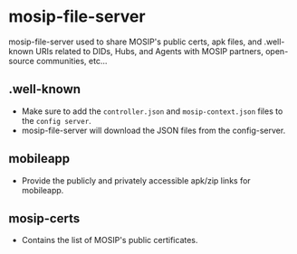 # mosip-file-server


mosip-file-server used to share MOSIP's public certs, apk files, and .well-known URIs related to DIDs, Hubs, and Agents with MOSIP partners, open-source communities, etc...

## .well-known
* Make sure to add the `controller.json` and `mosip-context.json` files to the `config server`.
* mosip-file-server will download the JSON files from the config-server.

## mobileapp
* Provide the publicly and privately accessible apk/zip links for mobileapp.

## mosip-certs
* Contains the list of MOSIP's public certificates.
